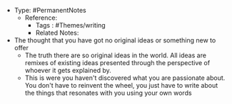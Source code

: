 - Type: #PermanentNotes
	- Reference:
		- Tags : #Themes/writing
		- Related Notes:
- The thought that you have got no original ideas or something new to offer
	- The truth there are so original ideas in the world. All ideas are remixes of existing ideas presented through the perspective of whoever it gets explained by.
	- This is were you haven't discovered what you are passionate about. You don't have to reinvent the wheel, you just have to write about the things that resonates with you using your own words